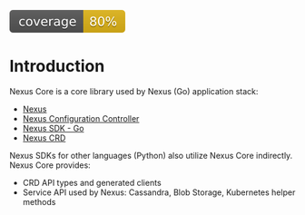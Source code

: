 ![coverage](https://raw.githubusercontent.com/SneaksAndData/nexus-configuration-controller/badges/.badges/main/coverage.svg)

# Introduction
Nexus Core is a core library used by Nexus (Go) application stack:
- [Nexus](https://github.com/SneaksAndData/nexus)
- [Nexus Configuration Controller](https://github.com/SneaksAndData/nexus-configuration-controller)
- [Nexus SDK - Go](https://github.com/SneaksAndData/nexus-sdk-go)
- [Nexus CRD](https://github.com/SneaksAndData/nexus-crd)

Nexus SDKs for other languages (Python) also utilize Nexus Core indirectly. Nexus Core provides:
- CRD API types and generated clients
- Service API used by Nexus: Cassandra, Blob Storage, Kubernetes helper methods
